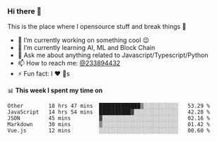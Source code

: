 ### Hi there 👋

<!--
**a233894432/a233894432** is a ✨ _special_ ✨ repository because its `README.md` (this file) appears on your GitHub profile.

Here are some ideas to get you started:

- 🔭 I’m currently working on ...
- 🌱 I’m currently learning ...
- 👯 I’m looking to collaborate on ...
- 🤔 I’m looking for help with ...
- 💬 Ask me about ...
- 📫 How to reach me: ...
- 😄 Pronouns: ...
- ⚡ Fun fact: ...
-->
 
 
This is the place where I opensource stuff and break things :rofl:

- 🔭 I’m currently working on something cool :wink:
- 🌱 I’m currently learning AI, ML and Block Chain
- 💬 Ask me about anything related to Javascript/Typescript/Python
- 📫 How to reach me: [@233894432](https://twitter.com/233894432)
- ⚡ Fun fact: I :heart: :dog:s

📊 **This week I spent my time on**
<!--START_SECTION:waka-->
```text
Other        18 hrs 47 mins  █████████████▒░░░░░░░░░░░   53.29 % 
JavaScript   14 hrs 54 mins  ██████████▓░░░░░░░░░░░░░░   42.28 % 
JSON         45 mins         ▓░░░░░░░░░░░░░░░░░░░░░░░░   02.16 % 
Markdown     30 mins         ▒░░░░░░░░░░░░░░░░░░░░░░░░   01.42 % 
Vue.js       12 mins         ░░░░░░░░░░░░░░░░░░░░░░░░░   00.60 % 
```
<!--END_SECTION:waka-->
